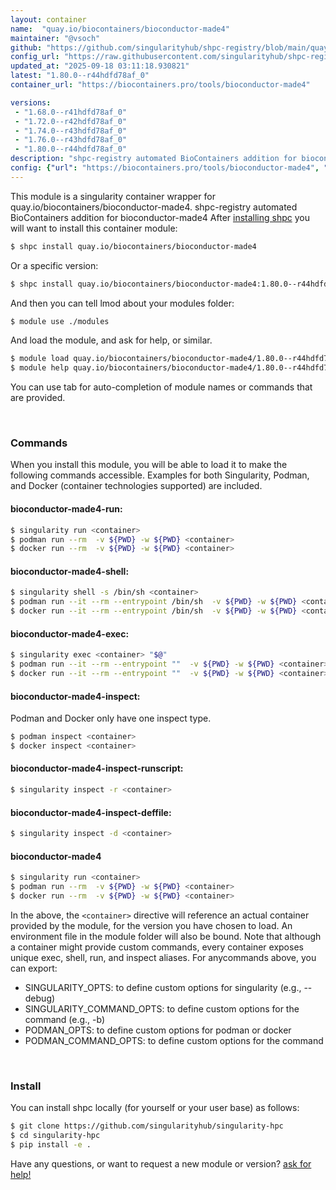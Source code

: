 ```yaml
---
layout: container
name:  "quay.io/biocontainers/bioconductor-made4"
maintainer: "@vsoch"
github: "https://github.com/singularityhub/shpc-registry/blob/main/quay.io/biocontainers/bioconductor-made4/container.yaml"
config_url: "https://raw.githubusercontent.com/singularityhub/shpc-registry/main/quay.io/biocontainers/bioconductor-made4/container.yaml"
updated_at: "2025-09-18 03:11:18.930821"
latest: "1.80.0--r44hdfd78af_0"
container_url: "https://biocontainers.pro/tools/bioconductor-made4"

versions:
 - "1.68.0--r41hdfd78af_0"
 - "1.72.0--r42hdfd78af_0"
 - "1.74.0--r43hdfd78af_0"
 - "1.76.0--r43hdfd78af_0"
 - "1.80.0--r44hdfd78af_0"
description: "shpc-registry automated BioContainers addition for bioconductor-made4"
config: {"url": "https://biocontainers.pro/tools/bioconductor-made4", "maintainer": "@vsoch", "description": "shpc-registry automated BioContainers addition for bioconductor-made4", "latest": {"1.80.0--r44hdfd78af_0": "sha256:e2d801134c362335863fec8c20195b648818fb1d7c7aded8594fb77673bcbfc5"}, "tags": {"1.68.0--r41hdfd78af_0": "sha256:25211e7238c48cb27d01bb748bf94fb5c9e888d29df183d376acbe7c6271961d", "1.72.0--r42hdfd78af_0": "sha256:c1e505659c7f1d8546bc01339243ef81e4a6af2bdb0a27b5af5018b079cbc79a", "1.74.0--r43hdfd78af_0": "sha256:180165204117ddfe3943d85e640e83c783fa5b81ebe60ee26734bcd2d0e33a7b", "1.76.0--r43hdfd78af_0": "sha256:bebd7898f4b812fd6364db60c4dd38b0a023d8924130d8efe79f203e7a891a05", "1.80.0--r44hdfd78af_0": "sha256:e2d801134c362335863fec8c20195b648818fb1d7c7aded8594fb77673bcbfc5"}, "docker": "quay.io/biocontainers/bioconductor-made4"}
---
```


This module is a singularity container wrapper for quay.io/biocontainers/bioconductor-made4.
shpc-registry automated BioContainers addition for bioconductor-made4
After [installing shpc](#install) you will want to install this container module:


```bash
$ shpc install quay.io/biocontainers/bioconductor-made4
```

Or a specific version:

```bash
$ shpc install quay.io/biocontainers/bioconductor-made4:1.80.0--r44hdfd78af_0
```

And then you can tell lmod about your modules folder:

```bash
$ module use ./modules
```

And load the module, and ask for help, or similar.

```bash
$ module load quay.io/biocontainers/bioconductor-made4/1.80.0--r44hdfd78af_0
$ module help quay.io/biocontainers/bioconductor-made4/1.80.0--r44hdfd78af_0
```

You can use tab for auto-completion of module names or commands that are provided.

<br>

### Commands

When you install this module, you will be able to load it to make the following commands accessible.
Examples for both Singularity, Podman, and Docker (container technologies supported) are included.

#### bioconductor-made4-run:

```bash
$ singularity run <container>
$ podman run --rm  -v ${PWD} -w ${PWD} <container>
$ docker run --rm  -v ${PWD} -w ${PWD} <container>
```

#### bioconductor-made4-shell:

```bash
$ singularity shell -s /bin/sh <container>
$ podman run --it --rm --entrypoint /bin/sh  -v ${PWD} -w ${PWD} <container>
$ docker run --it --rm --entrypoint /bin/sh  -v ${PWD} -w ${PWD} <container>
```

#### bioconductor-made4-exec:

```bash
$ singularity exec <container> "$@"
$ podman run --it --rm --entrypoint ""  -v ${PWD} -w ${PWD} <container> "$@"
$ docker run --it --rm --entrypoint ""  -v ${PWD} -w ${PWD} <container> "$@"
```

#### bioconductor-made4-inspect:

Podman and Docker only have one inspect type.

```bash
$ podman inspect <container>
$ docker inspect <container>
```

#### bioconductor-made4-inspect-runscript:

```bash
$ singularity inspect -r <container>
```

#### bioconductor-made4-inspect-deffile:

```bash
$ singularity inspect -d <container>
```



#### bioconductor-made4

```bash
$ singularity run <container>
$ podman run --rm  -v ${PWD} -w ${PWD} <container>
$ docker run --rm  -v ${PWD} -w ${PWD} <container>
```


In the above, the `<container>` directive will reference an actual container provided
by the module, for the version you have chosen to load. An environment file in the
module folder will also be bound. Note that although a container
might provide custom commands, every container exposes unique exec, shell, run, and
inspect aliases. For anycommands above, you can export:

 - SINGULARITY_OPTS: to define custom options for singularity (e.g., --debug)
 - SINGULARITY_COMMAND_OPTS: to define custom options for the command (e.g., -b)
 - PODMAN_OPTS: to define custom options for podman or docker
 - PODMAN_COMMAND_OPTS: to define custom options for the command

<br>

### Install

You can install shpc locally (for yourself or your user base) as follows:

```bash
$ git clone https://github.com/singularityhub/singularity-hpc
$ cd singularity-hpc
$ pip install -e .
```

Have any questions, or want to request a new module or version? [ask for help!](https://github.com/singularityhub/singularity-hpc/issues)